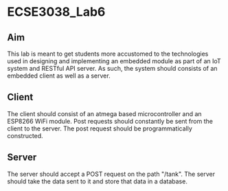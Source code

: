 # ECSE3038_Lab6
## Aim
This lab is meant to get students more accustomed to the technologies used in designing and implementing an embedded module as part of an IoT system and RESTful API server. As such, the system should consists of an embedded client as well as a server.
## Client
The client should consist of an atmega based microcontroller  and an ESP8266 WiFi module. Post requests should constantly be sent from the client to the server. The post request should be programmatically constructed.
## Server
The server should accept a POST request on the path "/tank". The server should take the data sent to it and store that data in a database.
